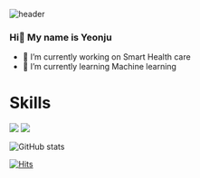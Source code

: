 ![header](https://capsule-render.vercel.app/api?type=waving&color=auto&height=300&section=header&text=Yeonju%20Kim&fontSize=90)

### Hi👋 My name is Yeonju

- 🔭 I’m currently working on Smart Health care 
- 🌱 I’m currently learning Machine learning 

# Skills
<img src="https://img.shields.io/badge/Python-3776AB?style=flat-square&logo=Python&logoColor=white"/> <img src="https://img.shields.io/badge/C/C++-00599C?style=flat-square&logo=c%2B%2B&logoColor=white"/> 


![GitHub stats](https://github-readme-stats.vercel.app/api?username=kyeonju23&show_icons=true)

[![Hits](https://hits.seeyoufarm.com/api/count/incr/badge.svg?url=https%3A%2F%2Fgithub.com%2Fkyeonju23%2Fkyeonju23&count_bg=%236B79EA&title_bg=%23555555&icon=&icon_color=%23E7E7E7&title=hits&edge_flat=false)](https://hits.seeyoufarm.com)
